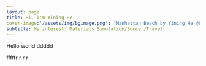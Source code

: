 ```yaml
---
layout: page
title: Hi, I'm Yining He
cover-image:'/assets/img/bgimage.png': "Manhattan Beach by Yining He @LA, USA"
subtitle: My interest: Materials Simulation/Soccer/Travel...
---
```


Hello world
ddddd


fffffr
r
r
r
